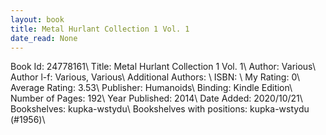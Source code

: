 ```yaml
---
layout: book
title: Metal Hurlant Collection 1 Vol. 1
date_read: None
---
```


Book Id: 24778161\ 
Title: Metal Hurlant Collection 1 Vol. 1\ 
Author: Various\ 
Author l-f: Various, Various\ 
Additional Authors: \ 
ISBN: \ 
My Rating: 0\ 
Average Rating: 3.53\ 
Publisher: Humanoids\ 
Binding: Kindle Edition\ 
Number of Pages: 192\ 
Year Published: 2014\ 
Date Added: 2020/10/21\ 
Bookshelves: kupka-wstydu\ 
Bookshelves with positions: kupka-wstydu (#1956)\ 

